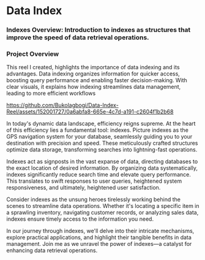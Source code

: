 # Data Index

###  Indexes Overview: Introduction to indexes as structures that improve the speed of data retrieval operations.

### Project Overview 

This reel I created, highlights the importance of data indexing and its advantages. Data indexing organizes information for quicker access, boosting query performance and enabling faster decision-making. With clear visuals, it explains how indexing streamlines data management, leading to more efficient workflows







https://github.com/Bukolagbogi/Data-Index-Reel/assets/152001727/0a6abfa8-665e-4c7d-a191-c2604f1b2b68


In today's dynamic data landscape, efficiency reigns supreme. At the heart of this efficiency lies a fundamental tool: indexes. Picture indexes as the GPS navigation system for your database, seamlessly guiding you to your destination with precision and speed. These meticulously crafted structures optimize data storage, transforming searches into lightning-fast operations.

Indexes act as signposts in the vast expanse of data, directing databases to the exact location of desired information. By organizing data systematically, indexes significantly reduce search time and elevate query performance. This translates to swift responses to user queries, heightened system responsiveness, and ultimately, heightened user satisfaction.

Consider indexes as the unsung heroes tirelessly working behind the scenes to streamline data operations. Whether it's locating a specific item in a sprawling inventory, navigating customer records, or analyzing sales data, indexes ensure timely access to the information you need.

In our journey through indexes, we'll delve into their intricate mechanisms, explore practical applications, and highlight their tangible benefits in data management. Join me as we unravel the power of indexes—a catalyst for enhancing data retrieval operations.
